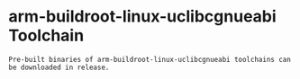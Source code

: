 # arm-buildroot-linux-uclibcgnueabi Toolchain

	Pre-built binaries of arm-buildroot-linux-uclibcgnueabi toolchains can be downloaded in release. 

